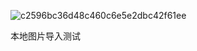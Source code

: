 ![c2596bc36d48c460c6e5e2dbc42f61ee](https://github.com/shanxin-git/shanxin-git.github.io/assets/174411918/35859008-9077-4a05-a151-249f8b744745)

本地图片导入测试